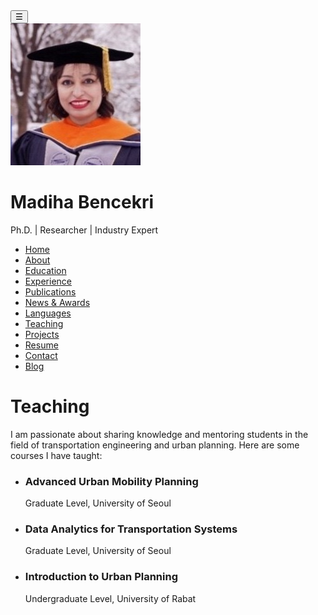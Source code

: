 <!DOCTYPE html>
<html lang="en">
<head>
  <meta charset="UTF-8">
  <meta name="viewport" content="width=device-width, initial-scale=1.0">
  <meta name="description" content="Discover courses taught by Madiha Bencekri in transportation engineering and urban planning, including Advanced Urban Mobility Planning and Data Analytics for Transportation Systems.">
  <title>Teaching - Madiha Bencekri</title>
  <link rel="stylesheet" href="assets/css/styles.css">
  <script src="https://kit.fontawesome.com/a076d05399.js" crossorigin="anonymous"></script> <!-- Font Awesome for icons -->
</head>
<body>
  <!-- Sidebar toggle button -->
  <button class="sidebar-toggle" aria-label="Toggle Sidebar">☰</button>

  <!-- Sidebar -->
  <div class="sidebar">
    <img src="assets/images/profile.jpg" alt="Profile picture of Madiha Bencekri">
    <h1>Madiha Bencekri</h1>
    <p>Ph.D. | Researcher | Industry Expert</p>
    <ul class="menu">
      <li><a href="index.html"><i class="fas fa-home"></i> Home</a></li>
      <li><a href="about.html"><i class="fas fa-user"></i> About</a></li>
      <li><a href="education.html"><i class="fas fa-graduation-cap"></i> Education</a></li>
      <li><a href="experience.html"><i class="fas fa-briefcase"></i> Experience</a></li>
      <li><a href="publications.html"><i class="fas fa-book"></i> Publications</a></li>
      <li><a href="awards.html"><i class="fas fa-award"></i> News & Awards</a></li>
      <li><a href="languages.html"><i class="fas fa-language"></i> Languages</a></li>
      <li><a href="teaching.html" class="active"><i class="fas fa-chalkboard-teacher"></i> Teaching</a></li>
      <li><a href="projects.html"><i class="fas fa-project-diagram"></i> Projects</a></li>
      <li><a href="resume.html"><i class="fas fa-file-alt"></i> Resume</a></li>
      <li><a href="contact.html"><i class="fas fa-envelope"></i> Contact</a></li>
      <li><a href="blog.html"><i class="fas fa-blog"></i> Blog</a></li>
    </ul>
  </div> 

  <!-- Main Content -->
  <div class="main-content">
    <h1>Teaching</h1>
    <p>I am passionate about sharing knowledge and mentoring students in the field of transportation engineering and urban planning. Here are some courses I have taught:</p>
    <ul class="teaching-list">
      <li>
        <h3><i class="fas fa-chalkboard"></i> Advanced Urban Mobility Planning</h3>
        <p>Graduate Level, University of Seoul</p>
      </li>
      <li>
        <h3><i class="fas fa-chart-bar"></i> Data Analytics for Transportation Systems</h3>
        <p>Graduate Level, University of Seoul</p>
      </li>
      <li>
        <h3><i class="fas fa-city"></i> Introduction to Urban Planning</h3>
        <p>Undergraduate Level, University of Rabat</p>
      </li>
    </ul>
  </div>

  <!-- JavaScript for Sidebar Toggle -->
  <script>
    const sidebarToggle = document.querySelector('.sidebar-toggle');
    const sidebar = document.querySelector('.sidebar');
    sidebarToggle.addEventListener('click', () => {
      sidebar.classList.toggle('active');
    });
  </script>
</body>
</html>
